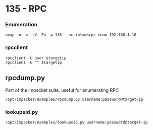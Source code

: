 # 135 - RPC

### Enumeration

```text
nmap -n -v -sV -Pn -p 135 --script=msrpc-enum 192.168.1.10 
```

### rpcclient

```text
rpcclient -U user $targetip
rpcclient -U "" $targetip
```

## rpcdump.py

Part of the impacket suite, useful for enumerating RPC

```text
/opt/impacket/examples/rpcdump.py username:password@target-ip
```

### lookupsid.py

```text
/opt/impacket/examples/lookupsid.py username:password@target-ip
```

